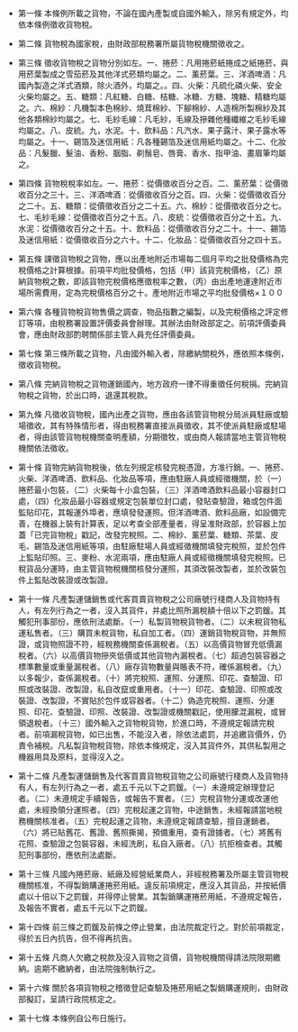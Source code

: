 * 第一條 本條例所載之貨物，不論在國內產製或自國外輸入，除另有規定外，均依本條例徵收貨物稅。

* 第二條 貨物稅為國家稅，由財政部稅務署所屬貨物稅機關徵收之。

* 第三條 徵收貨物稅之貨物分別如左。一、捲菸：凡用捲菸紙捲成之紙捲菸，與用菸葉製成之雪茄菸及其他洋式菸類均屬之。二、薰菸葉。三、洋酒啤酒：凡國內製造之洋式酒類，除火酒外，均屬之。。四、火柴：凡硫化磷火柴、安全火柴均屬之。五、糖類：凡紅糖、白糖、桔糖、冰糖、方糖、塊糖、精糖均屬之。六、棉紗：凡機製本色棉紗、燒茸棉紗、下腳棉紗、人造棉所製棉紗及其他各類棉紗均屬之。七、毛紗毛線：凡毛紗，毛線及摻雜他種纖維之毛紗毛線均屬之。八、皮統。九，水泥。十、飲料品：凡汽水、果子露汁、果子露水等均屬之。十一、錫箔及迷信用紙：凡各種錫箔及迷信用紙均屬之。十二、化妝品：凡髮臘、髮油、香粉、胭脂、剃鬚皂、唇膏、香水、指甲油、畫眉筆均屬之。

* 第四條 貨物稅稅率如左。一、捲菸：從價徵收百分之百。二、薰菸葉：從價徵收百分之三十。三、洋酒啤酒︰從價徵收百分之百。四、火柴：從價徵收百分之二十。五、糖類：從價徵收百分之二十五。六、棉紗：從價徵收百分之七。七、毛紗毛線：從價徵收百分之十五。八、皮統：從價徵收百分之十五。九、水泥：從價徵收百分之十五。十、飲料品：從價徵收百分之二十。十一、錫箔及迷信用紙：從價徵收百分之六十。十二、化妝品：從價徵收百分之四十五。

* 第五條 課徵貨物稅之貨物，應以出產地附近市場每二個月平均之批發價格為完稅價格之計算根據。前項平均批發價格，包括（甲）該貨完稅價格，（乙）原納貨物稅之數，即該貨物完稅價格應徵稅率之數，（丙）由出產地運達附近市場所需費用，定為完稅價格百分之十。產地附近市場之平均批發價格×１００

* 第六條 各種貨物稅貨物售價之調查，物品指數之編製，以及完稅價格之評定修訂等項，由稅務署設置評價委員會辦理。其辦法由財政部定之。前項評價委員會，應由財政部酌聘關係部主管人員充任評價委員。

* 第七條 第三條所載之貨物，凡由國外輸入者，除繳納關稅外，應依照本條例，徵收貨物稅。

* 第八條 完納貨物稅之貨物運銷國內，地方政府一律不得重徵任何稅捐。完納貨物稅之貨物，於出口時，退還其稅款。

* 第九條 凡徵收貨物稅，國內出產之貨物，應由各該管貨物稅分局派員駐廠或驗場徵收，其有特殊情形者，得由稅務署直接派員徵收，其不使派員駐廠或駐場者，得由該管貨物稅機關查明產額，分期徵牧，或由商人報請當地主管貨物稅機關依法徵收。

* 第十條 貨物完納貨物稅後，依左列規定核發完稅憑證，方准行銷。一、捲菸、火柴、洋酒啤酒、飲料品、化妝品等項，應由駐廠人員或經徵機關，於（一）捲菸最小包裝，（二）火柴每十小盒包裝，（三）洋酒啤酒飲料品最小容器封口處，（四）化妝品最小容器或規定包裝單位封口處，發貼查驗證，箱或包件面監貼印花，其報運外埠者，應填發發運照。但洋酒啤酒、飲料品廠，如設備完善，在機器上裝有計算表，足以考查全部產量者，得呈准財政部，於容器上加蓋「已完貨物稅」戳記，改發完稅照。二、棉紗、薰菸葉、糖類、茶葉、皮毛、錫箔及迷信用紙等項，由駐廠駐場人員或經徵機關填發完稅照，並於包件上監貼印照。三、麥粉、水泥兩項，應由駐廠人員或經徵機關填發完稅照。已稅貨品分運時，由主管貨物稅機關核發分運照，其須改裝改製者，並於改裝包件上監貼改裝證或改製證。

* 第十一條 凡產製運儲銷售或代客買賣貨物稅之公司廠號行棧商人及貨物持有人，有左列行為之一者，沒入其貨件，并處比照所漏稅額十倍以下之罰鍰。其觸犯刑事部份，應依刑法處斷。（一）私製貨物稅貨物者。（二）以未稅貨物私運私售者。（三）購買未稅貨物，私自加工者。（四）運銷貨物稅貨物，并無照證，或貨物照證不符，經稅務機關查係漏稅者。（五）以高價貨物冒充低價漏稅者。（六）以高價貨物摻夾低價或其他貨物內漏稅者。（七）超過包裝容器之標準數量或重量漏稅者。（八）廠存貨物數量與賬表不符，確係漏稅者。（九）以多報少，查係漏稅者。（十）將完稅照、運照、分運照、印花、查驗證、印照或改裝證、改製證，私自改竄或重用者。（十一）印花、查驗證、印照或改裝證、改製證，不實貼於包件或容器者。（十二）偽造完稅照、運照、分運照、印花、查驗證、印照、改裝證、改製證或機關戳記，使用朦混漏稅，或冒領退稅者。（十三）國外輸入之貨物稅貨物，於進口時，不遵規定報請完稅者。前項漏稅貨物，如已出售，不能沒入者，除依法處罰，并追繳貨價外，仍責令補稅。凡私製貨物稅貨物，除依本條規定，沒入其貨件外，其供私製用之機器用具及原料，並得沒入之。

* 第十二條 凡產製運儲銷售及代客買賣貨物稅貨物之公司廠號行棧商人及貨物持有人，有左列行為之一者，處五千元以下之罰鍰。（一）未遵規定辦理登記者。（二）未遵規定手續報告，或報告不實者。（三）完稅貨物分運或改運他處，未經換領分運照者。（四）完稅起運之貨物，中途銷售，未經報請當地稅務機關核准者。（五）完稅起運之貨物，未遵規定報請查驗，擅自運銷者。（六）將已貼舊花、舊證、舊照撕揭，預備重用，查有證據者。（七）將舊有花照、查驗證之包裝容器，未經洗刷，私自入廠者。（八）抗拒檢查者。其觸犯刑事部份，應依刑法處斷。

* 第十三條 凡國內捲菸廠、紙廠及經營紙業商人，非經稅務署及所屬主管貨物稅機關核准，不得製銷購運捲菸用紙。違反前項規定，應沒入其貨品，并按紙價處以十倍以下之罰鍰，并得停止營業。其製銷購運捲菸用紙，不遵規定報告，及報告不實者，處五千元以下之罰鍰。

* 第十四條 前三條之罰鍰及前條之停止營業，由法院裁定行之。對於前項裁定，得於五日內抗告，但不得再抗告。

* 第十五條 凡商人欠繳之稅款及沒入貨物之貨價，貨物稅機關得請法院限期繳納。逾期不繳納者，由法院強制執行之。

* 第十六條 關於各項貨物稅之稽徵登記查驗及捲菸用紙之製銷購運規則，由財政部擬訂，呈請行政院核定之。

* 第十七條 本條例自公布日施行。

